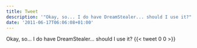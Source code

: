 ```yaml
---
title: Tweet
description: '"Okay, so... I do have DreamStealer... should I use it?"'
date: '2011-06-17T06:06:08+01:00'
---
```

Okay, so... I do have DreamStealer... should I use it?
      {{< tweet 0 0 >}}
    
